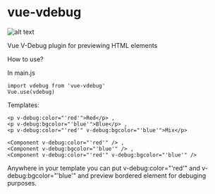 # vue-vdebug
![alt text](https://i.imgur.com/9mldyfF.png)

Vue V-Debug plugin for previewing HTML elements

How to use?

In main.js 

```
import vdebug from 'vue-vdebug'
Vue.use(vdebug)
```


Templates:

```
<p v-debug:color="'red'">Red</p> ,
<p v-debug:bgcolor="'blue'">Blue</p> , 
<p v-debug:color="'red'" v-debug:bgcolor="'blue'">Mix</p>

<Component v-debug:color="'red'" /> , 
<Component v-debug:bgcolor="'blue'" /> , 
<Component v-debug:color="'red'" v-debug:bgcolor="'blue'" />
```

Anywhere in your template you can put v-debug:color="'red'" and v-debug:bgcolor="'blue'" and preview bordered element for debuging purposes.

